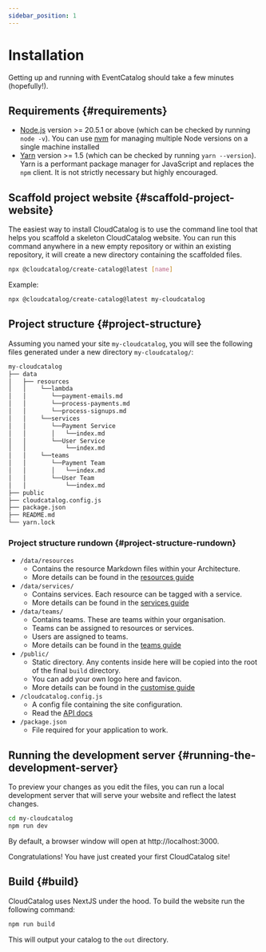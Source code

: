 ```yaml
---
sidebar_position: 1
---
```


# Installation

Getting up and running with EventCatalog should take a few minutes (hopefully!).

## Requirements {#requirements}

- [Node.js](https://nodejs.org/en/download/) version >= 20.5.1 or above (which can be checked by running `node -v`). You can use [nvm](https://github.com/nvm-sh/nvm) for managing multiple Node versions on a single machine installed
- [Yarn](https://yarnpkg.com/en/) version >= 1.5 (which can be checked by running `yarn --version`). Yarn is a performant package manager for JavaScript and replaces the `npm` client. It is not strictly necessary but highly encouraged.

## Scaffold project website {#scaffold-project-website}

The easiest way to install CloudCatalog is to use the command line tool that helps you scaffold a skeleton CloudCatalog website. You can run this command anywhere in a new empty repository or within an existing repository, it will create a new directory containing the scaffolded files.

```bash
npx @cloudcatalog/create-catalog@latest [name]
```

Example:

```bash
npx @cloudcatalog/create-catalog@latest my-cloudcatalog
```

## Project structure {#project-structure}

Assuming you named your site `my-cloudcatalog`, you will see the following files generated under a new directory `my-cloudcatalog/`:

```bash
my-cloudcatalog
├── data
│   ├── resources
│   │    └──lambda
│   │       └──payment-emails.md
│   │       └──process-payments.md
│   │       └──process-signups.md
│   │    └──services
│   │       └──Payment Service
│   │       │   └──index.md
│   │       └──User Service
│   │           └──index.md
│   │    └──teams
│   │       └──Payment Team
│   │       │   └──index.md
│   │       └──User Team
│   │           └──index.md
├── public
├── cloudcatalog.config.js
├── package.json
├── README.md
└── yarn.lock
```

### Project structure rundown {#project-structure-rundown}

- `/data/resources`
  - Contains the resource Markdown files within your Architecture.
  - More details can be found in the [resources guide](/docs/overview/guides/resources/introduction)
- `/data/services/`
  - Contains services. Each resource can be tagged with a service.
  - More details can be found in the [services guide](/docs/overview/guides/services/introduction)
- `/data/teams/`
  - Contains teams. These are teams within your organisation.
  - Teams can be assigned to resources or services.
  - Users are assigned to teams.
  - More details can be found in the [teams guide](/docs/overview/guides/teams/introduction)
- `/public/`
  - Static directory. Any contents inside here will be copied into the root of the final `build` directory.
  - You can add your own logo here and favicon.
  - More details can be found in the [customise guide](/docs/overview/guides/customize)
- `/cloudcatalog.config.js`
  - A config file containing the site configuration.
  - Read the [API docs](/docs/api/cloudcatalog.config.js)
- `/package.json`
  - File required for your application to work.

## Running the development server {#running-the-development-server}

To preview your changes as you edit the files, you can run a local development server that will serve your website and reflect the latest changes.

```bash
cd my-cloudcatalog
npm run dev
```

By default, a browser window will open at http://localhost:3000.

Congratulations! You have just created your first CloudCatalog site!

## Build {#build}

CloudCatalog uses NextJS under the hood. To build the website run the following command:

```bash
npm run build
```

This will output your catalog to the `out` directory.
